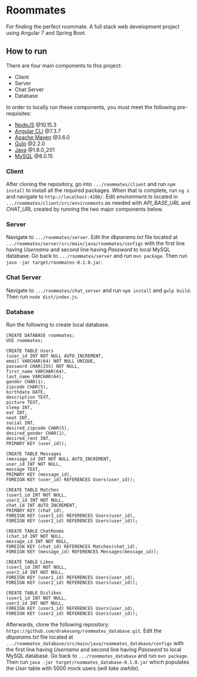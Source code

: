 # Roommates
For finding the perfect roommate. A full stack web development project using Angular 7 and Spring Boot.


## How to run
There are four main components to this project:
* Client
* Server
* Chat Server
* Database

In order to locally run these components, you must meet the following pre-requisites:
* [NodeJS](https://nodejs.org/en/) @10.15.3
* [Angular CLI](https://github.com/angular/angular-cli) @7.3.7
* [Apache Maven](https://maven.apache.org/download.cgi) @3.6.0
* [Gulp](https://gulpjs.com/docs/en/getting-started/quick-start) @2.2.0
* [Java](https://www.java.com/en/download/) @1.8.0_201
* [MySQL](https://www.mysql.com/downloads/) @8.0.15

### Client
After cloning the repository, go into `.../roommates/client` and run `npm install` to install all the required packages. When that is complete, run `ng s` and navigate to `http://localhost:4200/`. Edit *environment.ts* located in `.../roommates/client/src/environments` as needed with *API_BASE_URL* and *CHAT_URL* created by running the two major components below.

### Server
Navigate to `.../roommates/server`. Edit the *dbparams.txt* file located at `.../roommates/server/src/main/java/roommates/configs` with the first line having *Username* and second line having *Password* to local MySQL database. Go back to `.../roommates/server` and run `mvn package`. Then run `java -jar target/roommates-0.1.0.jar`.

### Chat Server
Navigate to `.../roommates/chat_server` and run `npm install` and `gulp build`. Then run `node dist/index.js`.

### Database
Run the following to create local database.
```mysql
CREATE DATABASE roommates;
USE roommates;

CREATE TABLE Users
(user_id INT NOT NULL AUTO_INCREMENT,
email VARCHAR(64) NOT NULL UNIQUE,
password CHAR(255) NOT NULL,
first_name VARCHAR(64),
last_name VARCHAR(64),
gender CHAR(1),
zipcode CHAR(5),
birthdate DATE,
description TEXT,
picture TEXT,
sleep INT,
eat INT,
neat INT,
social INT,
desired_zipcode CHAR(5),
desired_gender CHAR(1),
desired_rent INT,
PRIMARY KEY (user_id));

CREATE TABLE Messages
(message_id INT NOT NULL AUTO_INCREMENT,
user_id INT NOT NULL,
message TEXT,
PRIMARY KEY (message_id),
FOREIGN KEY (user_id) REFERENCES Users(user_id));

CREATE TABLE Matches
(user1_id INT NOT NULL,
user2_id INT NOT NULL,
chat_id INT AUTO_INCREMENT,
PRIMARY KEY (chat_id),
FOREIGN KEY (user1_id) REFERENCES Users(user_id),
FOREIGN KEY (user2_id) REFERENCES Users(user_id));

CREATE TABLE ChatRooms
(chat_id INT NOT NULL,
message_id INT NOT NULL,
FOREIGN KEY (chat_id) REFERENCES Matches(chat_id),
FOREIGN KEY (message_id) REFERENCES Messages(message_id));

CREATE TABLE Likes
(user1_id INT NOT NULL,
user2_id INT NOT NULL,
FOREIGN KEY (user1_id) REFERENCES Users(user_id),
FOREIGN KEY (user2_id) REFERENCES Users(user_id));

CREATE TABLE Dislikes
(user1_id INT NOT NULL,
user2_id INT NOT NULL,
FOREIGN KEY (user1_id) REFERENCES Users(user_id),
FOREIGN KEY (user2_id) REFERENCES Users(user_id));
```

Afterwards, clone the following repository: `https://github.com/drakesong/roommates_database.git`. Edit the *dbparams.txt* file located at `.../roommates_database/src/main/java/roommates_database/configs` with the first line having *Username* and second line having *Password* to local MySQL database. Go back to `.../roommates_database` and run `mvn package`. Then run `java -jar target/roommates_database-0.1.0.jar` which populates the *User* table with 5000 mock users (*will take awhile*).
